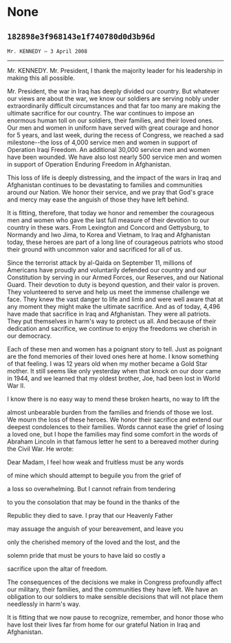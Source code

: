 # None
## `182898e3f968143e1f740780d0d3b96d`
`Mr. KENNEDY — 3 April 2008`

---


Mr. KENNEDY. Mr. President, I thank the majority leader for his 
leadership in making this all possible.

Mr. President, the war in Iraq has deeply divided our country. But 
whatever our views are about the war, we know our soldiers are serving 
nobly under extraordinarily difficult circumstances and that far too 
many are making the ultimate sacrifice for our country. The war 
continues to impose an enormous human toll on our soldiers, their 
families, and their loved ones. Our men and women in uniform have 
served with great courage and honor for 5 years, and last week, during 
the recess of Congress, we reached a sad milestone--the loss of 4,000 
service men and women in support of Operation Iraqi Freedom. An 
additional 30,000 service men and women have been wounded. We have also 
lost nearly 500 service men and women in support of Operation Enduring 
Freedom in Afghanistan.

This loss of life is deeply distressing, and the impact of the wars 
in Iraq and Afghanistan continues to be devastating to families and 
communities around our Nation. We honor their service, and we pray that 
God's grace and mercy may ease the anguish of those they have left 
behind.

It is fitting, therefore, that today we honor and remember the 
courageous men and women who gave the last full measure of their 
devotion to our country in these wars. From Lexington and Concord and 
Gettysburg, to Normandy and Iwo Jima, to Korea and Vietnam, to Iraq and 
Afghanistan today, these heroes are part of a long line of courageous 
patriots who stood their ground with uncommon valor and sacrificed for 
all of us.

Since the terrorist attack by al-Qaida on September 11, millions of 
Americans have proudly and voluntarily defended our country and our 
Constitution by serving in our Armed Forces, our Reserves, and our 
National Guard. Their devotion to duty is beyond question, and their 
valor is proven. They volunteered to serve and help us meet the immense 
challenge we face. They knew the vast danger to life and limb and were 
well aware that at any moment they might make the ultimate sacrifice. 
And as of today, 4,496 have made that sacrifice in Iraq and 
Afghanistan. They were all patriots. They put themselves in harm's way 
to protect us all. And because of their dedication and sacrifice, we 
continue to enjoy the freedoms we cherish in our democracy.

Each of these men and women has a poignant story to tell. Just as 
poignant are the fond memories of their loved ones here at home. I know 
something of that feeling. I was 12 years old when my mother became a 
Gold Star mother. It still seems like only yesterday when that knock on 
our door came in 1944, and we learned that my oldest brother, Joe, had 
been lost in World War II.

I know there is no easy way to mend these broken hearts, no way to 
lift the


almost unbearable burden from the families and friends of those we 
lost. We mourn the loss of these heroes. We honor their sacrifice and 
extend our deepest condolences to their families. Words cannot ease the 
grief of losing a loved one, but I hope the families may find some 
comfort in the words of Abraham Lincoln in that famous letter he sent 
to a bereaved mother during the Civil War. He wrote:




 Dear Madam, I feel how weak and fruitless must be any words 


 of mine which should attempt to beguile you from the grief of 


 a loss so overwhelming. But I cannot refrain from tendering 


 to you the consolation that may be found in the thanks of the 


 Republic they died to save. I pray that our Heavenly Father 


 may assuage the anguish of your bereavement, and leave you 


 only the cherished memory of the loved and the lost, and the 


 solemn pride that must be yours to have laid so costly a 


 sacrifice upon the altar of freedom.


The consequences of the decisions we make in Congress profoundly 
affect our military, their families, and the communities they have 
left. We have an obligation to our soldiers to make sensible decisions 
that will not place them needlessly in harm's way.

It is fitting that we now pause to recognize, remember, and honor 
those who have lost their lives far from home for our grateful Nation 
in Iraq and Afghanistan.